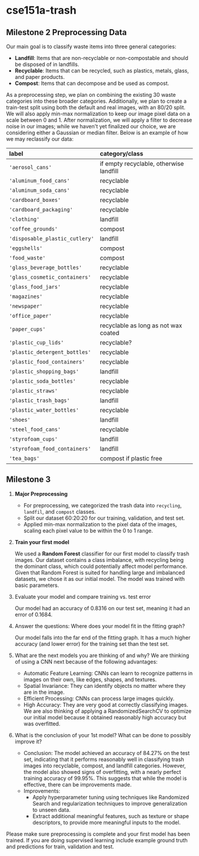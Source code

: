 # cse151a-trash
## Milestone 2 Preprocessing Data

Our main goal is to classify waste items into three general categories: 
* **Landfill**: Items that are non-recyclable or non-compostable and should be disposed of in landfills. 
* **Recyclable**: Items that can be recycled, such as plastics, metals, glass, and paper products.
* **Compost**: Items that can decompose and be used as compost.

As a preprocessing step, we plan on combining the existing 30 waste categories into these broader categories. Additionally, we plan to create a train-test split using both the default and real images, with an 80/20 split. We will also apply min-max normalization to keep our image pixel data on a scale between 0 and 1. After normalization, we will apply a filter to decrease noise in our images; while we haven't yet finalized our choice, we are considering either a Gaussian or median filter. Below is an example of how we may reclassify our data:

| label | category/class |
|:------|:---------------|
| `'aerosol_cans'` | if empty recyclable, otherwise landfill |
| `'aluminum_food_cans'` | recyclable |
| `'aluminum_soda_cans'` | recyclable |
| `'cardboard_boxes'` | recyclable |
| `'cardboard_packaging'` | recyclable |
| `'clothing'` | landfill |
| `'coffee_grounds'` | compost |
| `'disposable_plastic_cutlery'` | landfill |
| `'eggshells'` | compost |
| `'food_waste'` | compost |
| `'glass_beverage_bottles'` | recyclable |
| `'glass_cosmetic_containers'` | recyclable |
| `'glass_food_jars'` | recyclable |
| `'magazines'` | recyclable |
| `'newspaper'` | recyclable |
| `'office_paper'` | recyclable |
| `'paper_cups'` | recyclable as long as not wax coated |
| `'plastic_cup_lids'` | recyclable? |
| `'plastic_detergent_bottles'` | recyclable |
| `'plastic_food_containers'` | recyclable |
| `'plastic_shopping_bags'` | landfill |
| `'plastic_soda_bottles'` | recyclable |
| `'plastic_straws'` | recyclable |
| `'plastic_trash_bags'` | landfill |
| `'plastic_water_bottles'` | recyclable |
| `'shoes'` | landfill |
| `'steel_food_cans'` | recyclable |
| `'styrofoam_cups'` | landfill |
| `'styrofoam_food_containers'` | landfill |
| `'tea_bags'` | compost if plastic free |

## Milestone 3 
1. **Major Preprocessing**
   
   * For preprocessing, we categorized the trash data into ``recycling``, ``landfil``, and ``compost`` classes.
   * Split our dataset 60:20:20 for our training, validation, and test set.
   * Applied min-max normalization to the pixel data of the images, scaling each pixel value to be within the 0 to 1 range.

2. **Train your first model**
   
   We used a **Random Forest** classifier for our first model to classify trash images. Our dataset contains a class imbalance, with recycling being the dominant class, which could potentially affect model performance. Given that Random Forest is suited for handling large and imbalanced datasets, we chose it as our initial model. The model was trained with basic parameters.

3. Evaluate your model and compare training vs. test error
   
   Our model had an accuracy of 0.8316 on our test set, meaning it had an error of 0.1684.

4. Answer the questions: Where does your model fit in the fitting graph?
   
   Our model falls into the far end of the fitting graph. It has a much higher accuracy (and lower error) for the training set than the test set.

5. What are the next models you are thinking of and why?
   We are thinking of using a CNN next because of the following advantages:
   * Automatic Feature Learning: CNNs can learn to recognize patterns in images on their own, like edges, shapes, and textures.
   * Spatial Invariance: They can identify objects no matter where they are in the image.
   * Efficient Processing: CNNs can process large images quickly.
   * High Accuracy: They are very good at correctly classifying images.
   We are also thinking of applying a RandomizedSearchCV to optimize our initial model because it obtained reasonably high accuracy but was overfitted.

6. What is the conclusion of your 1st model? What can be done to possibly improve it?
   * Conclusion: The model achieved an accuracy of 84.27% on the test set, indicating that it performs reasonably well in classifying trash images into recyclable, compost, and landfill categories. However, the model also showed signs of overfitting, with a nearly perfect training accuracy of 99.95%. This suggests that while the model is effective, there can be improvements made.
   * Improvements:
        * Apply hyperparameter tuning using techniques like Randomized Search and regularization techniques to improve generalization to unseen data.
        * Extract additional meaningful features, such as texture or shape descriptors, to provide more meaningful inputs to the model.

Please make sure preprocessing is complete and your first model has been trained. If you are doing supervised learning include example ground truth and predictions for train, validation and test. 


